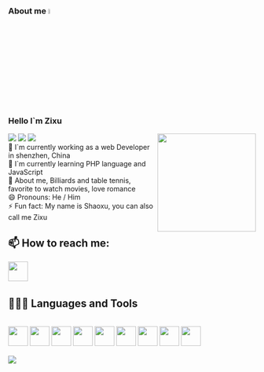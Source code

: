### About me <a href="https://www.gautamkrishnar.com/"><img src="https://media.giphy.com/media/hvRJCLFzcasrR4ia7z/giphy.gif" width="5%"></a>

<!DOCTYPE html>
<html lang="en">

<head>
  <meta charset="UTF-8">
  <meta http-equiv="X-UA-Compatible" content="IE=edge">
  <meta name="viewport" content="width=device-width, initial-scale=1.0">
</head>
<body>
  <div class="card">
    <div class="tools">
      <div class="circle">
        <span class="red box"></span>
      </div>
      <div class="circle">
        <span class="yellow box"></span>
      </div>
      <div class="circle">
        <span class="green box"></span>
      </div>
    </div>
    <div class="hhh">
      <div>
        <h3>Hello I`m Zixu</h3>
        <span > <img src="https://img.shields.io/badge/-HTML5-E34F26?style=flat-square&logo=html5&logoColor=white" /> <img src="https://img.shields.io/badge/-CSS3-1572B6?style=flat-square&logo=css3" /> <img src="https://img.shields.io/badge/-JavaScript-oringe?style=flat-square&logo=javascript" /> </span>
          <img align="right"  style="width: 200px !important;" src="https://zhangajian.com/images/resource/me.jpg" alt="" class="gif01">
      </div>
    </div>
  </div>
  <div class="box1">
    <div class="love">
      <div class="mainBox-1">
        <div>
          <div>
            🔭 I`m currently working as a web Developer in shenzhen, China
          </div>
          <div>
            🌱 I`m currently learning PHP language and JavaScript
          </div>
          <div>
            💬 About me, Billiards and table tennis, favorite to watch movies, love romance
          </div>
          <div>
            😄 Pronouns: He / Him
          </div>
          <div>
            ⚡ Fun fact: My name is Shaoxu, you can also call me Zixu
          </div>
        </div>
      </div>
    </div>
    <h2> 📫 How to reach me:</h2>
    <a
      href="tencent://message/?Menu=yes&uin=1217671134&Site=80fans&Service=300&sigT=45a1e5847943b64c6ff3990f8a9e644d2b31356cb0b4ac6b24663a3c8dd0f8aa12a545b1714f9d45"><img
        height="40" src="https://img.sj33.cn/uploads/202302/7-230215235AT07.png"></a>
    &nbsp;
<!--     <a href="mailto:m13333804573@163.com"><img height="40" src="https://img1.imgtp.com/2023/05/06/CkzK7w7G.svg"></a> -->
    <h2>👨🏻‍💻 Languages and Tools</h2> <br />
    <div class="code">
      <code><img height="40" src="https://getbootstrap.com/docs/5.3/assets/img/favicons/favicon.ico"></code>
      <code><img height="40" src="https://cn.vuejs.org/logo.svg"></code>
      <code><img height="40" src="https://react.dev/favicon.ico"></code>
      <code><img height="40" src="https://web-assets.dcloud.net.cn/unidoc/zh/uni.png"></code>
      <code><img height="40" src="https://element-plus.org/images/element-plus-logo-small.svg"></code>
      <code><img height="40" src="https://cn.vitejs.dev/logo.svg"></code>
      <code><img height="40" src="https://upload.wikimedia.org/wikipedia/commons/thumb/6/6a/JavaScript-logo.png/600px-JavaScript-logo.png"></code>
      <code><img height="40" src="https://upload.wikimedia.org/wikipedia/commons/thumb/4/4c/Typescript_logo_2020.svg/512px-Typescript_logo_2020.svg.png?2022111015320"></code>
      <code><img height="40" src="https://upload.wikimedia.org/wikipedia/commons/thumb/3/35/Tux.svg/150px-Tux.svg.png"></code>
    </div>
    <!-- [![Stats](https://github-readme-stats.vercel.app/api?username=sciencepal&show_icons=true&theme=radical)](https://github-readme-stats.vercel.app/api?username=sciencepal&show_icons=true&theme=radical)&nbsp; -->
    &nbsp; &nbsp; &nbsp; &nbsp; &nbsp;
  </div>
   <span><img src="https://github-readme-stats.vercel.app/api/top-langs/?username=XUSHAO11&theme=white&layout=compact" style="width=100%"></span> 
  
    
</body>
</html>
